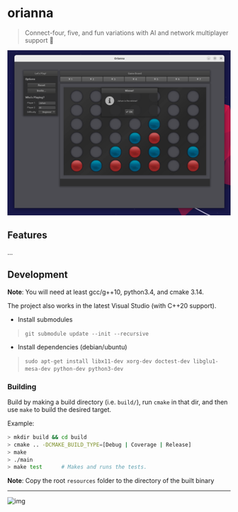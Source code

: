 # orianna

> Connect-four, five, and fun variations with AI and network multiplayer support 🎲

![img](./resources/screenshot.png)

## Features

...


## Development

**Note**: You will need at least gcc/g++10, python3.4, and cmake 3.14.

The project also works in the latest Visual Studio (with C++20 support).

* Install submodules

> `git submodule update --init --recursive`

* Install dependencies (debian/ubuntu)

> `sudo apt-get install libx11-dev xorg-dev doctest-dev libglu1-mesa-dev python-dev python3-dev`


### Building

Build by making a build directory (i.e. `build/`), run `cmake` in that dir, and then use `make` to build the desired target.

Example:

``` bash
> mkdir build && cd build
> cmake .. -DCMAKE_BUILD_TYPE=[Debug | Coverage | Release]
> make
> ./main
> make test      # Makes and runs the tests.
```

**Note**: Copy the root `resources` folder to the directory of the built binary

---

![img](https://cdn.vox-cdn.com/thumbor/j-iyo0MUGZMWtbr3RxBOuSwq8DY=/0x0:1200x674/920x0/filters:focal(0x0:1200x674):format(webp):no_upscale()/cdn.vox-cdn.com/uploads/chorus_asset/file/13264983/DpZaNreW4AAkjwO.jpg)